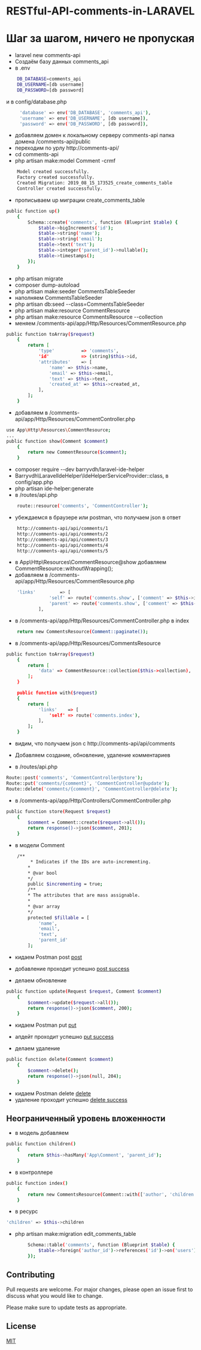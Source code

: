 # RESTful-API-comments-in-LARAVEL
# Шаг за шагом, ничего не пропуская

- laravel new comments-api
- Создаём базу данных comments_api
- в .env
```bash
    DB_DATABASE=comments_api
	DB_USERNAME=[db username]
	DB_PASSWORD=[db password]
```
и в config/database.php

```bash
     'database' => env('DB_DATABASE', 'comments_api'),
     'username' => env('DB_USERNAME', [db username]),
     'password' => env('DB_PASSWORD', [db password]),
```
- добавляем домен к локальному серверу
	comments-api папка домена /comments-api/public
- переходим по урлу http://comments-api/
- cd comments-api
- php artisan make:model Comment -crmf
```bash
    Model created successfully.
	Factory created successfully.
	Created Migration: 2019_08_15_173525_create_comments_table
	Controller created successfully.
```
- прописываем up миграции create_comments_table
```bash
public function up()
    {
        Schema::create('comments', function (Blueprint $table) {
            $table->bigIncrements('id');
            $table->string('name');
            $table->string('email');
            $table->text('text');
            $table->integer('parent_id')->nullable();
            $table->timestamps();
        });
    }
```
- php artisan migrate
- composer dump-autoload
- php artisan make:seeder CommentsTableSeeder
- наполняем CommentsTableSeeder
- php artisan db:seed --class=CommentsTableSeeder
- php artisan make:resource CommentResource
- php artisan make:resource CommentsResource --collection
- меняем /comments-api/app/Http/Resources/CommentResource.php
```bash
public function toArray($request)
    {
        return [
            'type'          => 'comments',
            'id'            => (string)$this->id,
            'attributes'    => [
                'name' => $this->name,
                'email' => $this->email,
                'text' => $this->text,
                'created_at' => $this->created_at,
            ],
        ];
    }
```
- добавляем в /comments-api/app/Http/Resources/CommentController.php
```bash
use App\Http\Resources\CommentResource;
...
public function show(Comment $comment)
    {
        return new CommentResource($comment);
    }
```
- composer require --dev barryvdh/laravel-ide-helper
- Barryvdh\LaravelIdeHelper\IdeHelperServiceProvider::class, в config/app.php
- php artisan ide-helper:generate
- в /routes/api.php
```bash
	route::resource('comments', 'CommentController');
```
- убеждаемся в браузере или postman, что получаем json в ответ
```bash
	http://comments-api/api/comments/1
	http://comments-api/api/comments/2
	http://comments-api/api/comments/3 
	http://comments-api/api/comments/4
	http://comments-api/api/comments/5
```
- в App\Http\Resources\CommentResource@show добавляем CommentResource::withoutWrapping();
- добавляем в /comments-api/app/Http/Resources/CommentResource.php
```bash
	'links'         => [
                'self' => route('comments.show', ['comment' => $this->id]),
                'parent' => route('comments.show', ['comment' => $this->parent_id]),
            ],
```
- в /comments-api/app/Http/Resources/CommentController.php в index
```bash
	return new CommentsResource(Comment::paginate());
```
- в /comments-api/app/Http/Resources/CommentsResource
```bash
public function toArray($request)
    {
        return [
            'data' => CommentResource::collection($this->collection),
        ];
    }

    public function with($request)
    {
        return [
            'links'    => [
                'self' => route('comments.index'),
            ],
        ];
    }
```
- видим, что получаем json с http://comments-api/api/comments


- Добавляем создание, обновление, удаление комментариев
- в /routes/api.php
```bash
Route::post('comments', 'CommentController@store');
Route::put('comments/{comment}', 'CommentController@update');
Route::delete('comments/{comment}', 'CommentController@delete');
```

- в /comments-api/app/Http/Controllers/CommentController.php
```bash
public function store(Request $request)
    {
        $comment = Comment::create($request->all());
        return response()->json($comment, 201);
    }
```
- в модели Comment
```bash
	/**
    	 * Indicates if the IDs are auto-incrementing.
     	*
     	* @var bool
     	*/
    	public $incrementing = true;
    	/**
     	* The attributes that are mass assignable.
     	*
    	* @var array
     	*/
    	protected $fillable = [
        	'name',
        	'email',
        	'text',
        	'parent_id'
    	];
```
- кидаем Postman post [post](https://villa-pinia.com/wp-content/uploads/design-library/post.jpg)
- добавление проходит успешно [post success](https://villa-pinia.com/wp-content/uploads/design-library/post-success.jpg)

- делаем обновление
```bash
public function update(Request $request, Comment $comment)
    {
        $comment->update($request->all());
        return response()->json($comment, 200);
    }
```
- кидаем Postman put [put](https://villa-pinia.com/wp-content/uploads/design-library/put.jpg)
- апдейт проходит успешно [put success](https://villa-pinia.com/wp-content/uploads/design-library/put-success.jpg)

- делаем удаление
```bash
public function delete(Comment $comment)
    {
        $comment->delete();
        return response()->json(null, 204);
    }
```
- кидаем Postman delete [delete](https://villa-pinia.com/wp-content/uploads/design-library/delete.jpg)
- удаление проходит успешно [delete success](https://villa-pinia.com/wp-content/uploads/design-library/delete-success.jpg)

## Неограниченный уровень вложенности
- в модель добавляем
```bash
public function children()
    {
        return $this->hasMany('App\Comment', 'parent_id');
    }
```
- в контроллере
```bash
public function index()
    {
        return new CommentsResource(Comment::with(['author', 'children'])->paginate());
    }

```
- в ресурс
```bash
'children' => $this->children
```
- php artisan make:migration edit_comments_table
```bash
        Schema::table('comments', function (Blueprint $table) {
            $table->foreign('author_id')->references('id')->on('users');
        });
```

## Contributing
Pull requests are welcome. For major changes, please open an issue first to discuss what you would like to change.

Please make sure to update tests as appropriate.

## License
[MIT](https://choosealicense.com/licenses/mit/)
